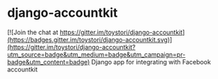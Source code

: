 # django-accountkit

[![Join the chat at https://gitter.im/toystori/django-accountkit](https://badges.gitter.im/toystori/django-accountkit.svg)](https://gitter.im/toystori/django-accountkit?utm_source=badge&utm_medium=badge&utm_campaign=pr-badge&utm_content=badge)
Django app for integrating with Facebook accountkit
